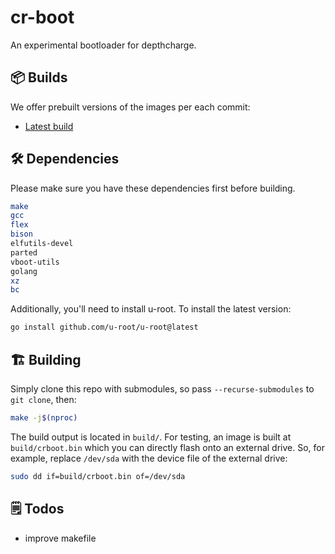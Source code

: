<!-- <img align="left" style="vertical-align: middle" width="120" height="120" alt="Skiff Icon" src="data/icons/app.svg"> -->

# cr-boot

An experimental bootloader for depthcharge.

###

<!-- [![License: GPL v3](https://img.shields.io/badge/License-GPL%20v3-blue.svg)](http://www.gnu.org/licenses/gpl-3.0) -->

## 📦 Builds

We offer prebuilt versions of the images per each commit:

- [Latest build](https://github.com/FyraLabs/cr-boot/blob/main/.github/workflows/build.yml)

## 🛠️ Dependencies

Please make sure you have these dependencies first before building.

```bash
make
gcc
flex
bison
elfutils-devel
parted
vboot-utils
golang
xz
bc
```

Additionally, you'll need to install u-root. To install the latest version:

```bash
go install github.com/u-root/u-root@latest
```

## 🏗️ Building

Simply clone this repo with submodules, so pass `--recurse-submodules` to `git clone`, then:

```bash
make -j$(nproc)
```

The build output is located in `build/`.
For testing, an image is built at `build/crboot.bin` which you can directly flash onto an external drive.
So, for example, replace `/dev/sda` with the device file of the external drive:

```bash
sudo dd if=build/crboot.bin of=/dev/sda
```

## 🗒️ Todos

- improve makefile
